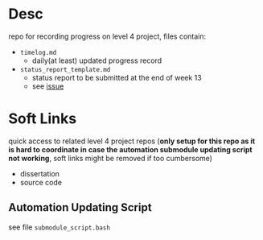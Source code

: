 # Desc

repo for recording progress on level 4 project, files contain:

* `timelog.md`
  * daily(at least) updated progress record
* `status_report_template.md`
  * status report to be submitted at the end of week 13
  * see [issue](https://github.com/2359451d/L4-Project-Record-Repo/issues/1)

# Soft Links

quick access to related level 4 project repos (**only setup for this repo as it is hard to coordinate in case the automation submodule updating script not working**, soft links might be removed if too cumbersome)

* dissertation
* source code

## Automation Updating Script

see file `submodule_script.bash`